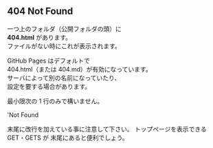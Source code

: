## 404 Not Found

一つ上のフォルダ（公開フォルダの頭）に<br>
**404.html** があります。<br>
ファイルがない時にこれが表示されます。

GitHub Pages はデフォルトで<br>
404.html（または 404.md）が有効になっています。<br>
サーバによって別の名前になっていたり、<br>
設定を要する場合があります。

最小限次の 1 行のみで構いません。

  'Not Found
  

末尾に改行を加えている事に注意して下さい。
トップページを表示できる GET・GETS が
末尾にあると便利でしょう。
